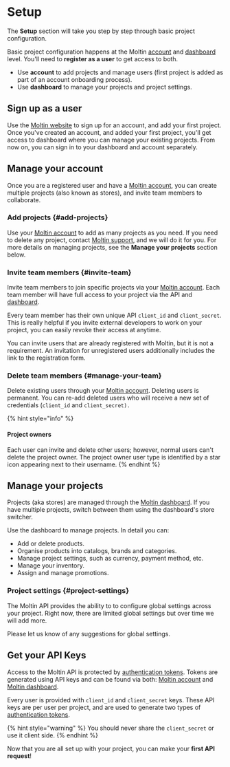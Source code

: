 # Setup

The **Setup** section will take you step by step through basic project configuration.

Basic project configuration happens at the Moltin [account](https://accounts.moltin.com/stores/1795057077903687859) and [dashboard](https://dashboard.moltin.com/app/orders/orders?dir=desc) level. You'll need to **register as a user** to get access to both.

* Use **account** to add projects and manage users \(first project is added as part of an account onboarding process\).
* Use **dashboard** to manage your projects and project settings.

## Sign up as a user

Use the [Moltin website](https://moltin.com/) to sign up for an account, and add your first project. Once you've created an account, and added your first project, you'll get access to dashboard where you can manage your existing projects. From now on, you can sign in to your dashboard and account separately.

## Manage your account

Once you are a registered user and have a [Moltin account](https://accounts.moltin.com/), you can create multiple projects \(also known as stores\), and invite team members to collaborate.

### Add projects {#add-projects}

Use your [Moltin account](https://accounts.moltin.com/) to add as many projects as you need. If you need to delete any project, contact [Moltin support](https://support.moltin.com/hc/en-us), and we will do it for you. For more details on managing projects, see the **Manage your projects** section below.

### Invite team members {#invite-team}

Invite team members to join specific projects via your [Moltin account](https://accounts.moltin.com/). Each team member will have full access to your project via the API and [dashboard](https://dashboard.moltin.com/app).

Every team member has their own unique API `client_id` and `client_secret`. This is really helpful if you invite external developers to work on your project, you can easily revoke their access at anytime.

You can invite users that are already registered with Moltin, but it is not a requirement. An invitation for unregistered users additionally includes the link to the registration form.

### Delete team members {#manage-your-team}

Delete existing users through your [Moltin account](https://accounts.moltin.com/). Deleting users is permanent. You can re-add deleted users who will receive a new set of credentials \(`client_id` and `client_secret).`

{% hint style="info" %}
#### Project owners

Each user can invite and delete other users; however, normal users can't delete the project owner. The project owner user type is identified by a star icon appearing next to their username.
{% endhint %}

## Manage your projects

Projects \(aka stores\) are managed through the [Moltin dashboard](https://dashboard.moltin.com/). If you have multiple projects, switch between them using the dashboard's store switcher.

Use the dashboard to manage projects. In detail you can:

* Add or delete products.
* Organise products into catalogs, brands and categories.
* Manage project settings, such as currency, payment method, etc.
* Manage your inventory.
* Assign and manage promotions.

### Project settings {#project-settings}

The Moltin API provides the ability to to configure global settings across your project. Right now, there are limited global settings but over time we will add more.

Please let us know of any suggestions for global settings.

## Get your API Keys

Access to the Moltin API is protected by [authentication tokens](https://docs.moltin.com/basics/authentication). Tokens are generated using API keys and can be found via both: [Moltin account](https://accounts.moltin.com/dashboard) and  [Moltin dashboard](https://dashboard.moltin.com). 

Every user is provided with `client_id` and `client_secret` keys. These API keys are per user per project, and are used to generate two types of [authentication tokens](https://docs.moltin.com/basics/authentication).

{% hint style="warning" %}
You should never share the `client_secret` or use it client side.
{% endhint %}

Now that you are all set up with your project, you can make your **first API request**!


